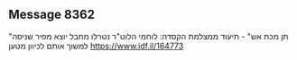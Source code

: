 ## Message 8362

"תן מכת אש" - תיעוד ממצלמת הקסדה:
לוחמי הלוט"ר נטרלו מחבל יוצא מפיר שניסה למשוך אותם לכיוון מטען
https://www.idf.il/164773

